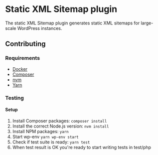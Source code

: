 # Static XML Sitemap plugin

The static XML Sitemap plugin generates static XML sitemaps for large-scale WordPress instances.

## Contributing

### Requirements

- [Docker](https://docs.docker.com/get-started/get-docker/)
- [Composer](https://getcomposer.org/download/)
- [nvm](https://github.com/nvm-sh/nvm#install--update-script)
- [Yarn](https://yarnpkg.com/getting-started/install)

### Testing

#### Setup

1. Install Composer packages: `composer install`
2. Install the correct Node.js version: `nvm install`
3. Install NPM packages: `yarn`
4. Start wp-env `yarn wp-env start`
5. Check if test suite is ready: `yarn test`
6. When test result is OK you're ready to start writing tests in test/php
